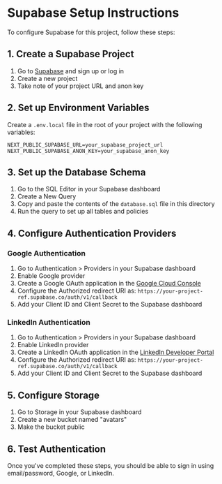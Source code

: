 
# Supabase Setup Instructions

To configure Supabase for this project, follow these steps:

## 1. Create a Supabase Project

1. Go to [Supabase](https://supabase.com/) and sign up or log in
2. Create a new project
3. Take note of your project URL and anon key

## 2. Set up Environment Variables

Create a `.env.local` file in the root of your project with the following variables:

```
NEXT_PUBLIC_SUPABASE_URL=your_supabase_project_url
NEXT_PUBLIC_SUPABASE_ANON_KEY=your_supabase_anon_key
```

## 3. Set up the Database Schema

1. Go to the SQL Editor in your Supabase dashboard
2. Create a New Query
3. Copy and paste the contents of the `database.sql` file in this directory
4. Run the query to set up all tables and policies

## 4. Configure Authentication Providers

### Google Authentication

1. Go to Authentication > Providers in your Supabase dashboard
2. Enable Google provider
3. Create a Google OAuth application in the [Google Cloud Console](https://console.cloud.google.com/)
4. Configure the Authorized redirect URI as: `https://your-project-ref.supabase.co/auth/v1/callback`
5. Add your Client ID and Client Secret to the Supabase dashboard

### LinkedIn Authentication

1. Go to Authentication > Providers in your Supabase dashboard
2. Enable LinkedIn provider
3. Create a LinkedIn OAuth application in the [LinkedIn Developer Portal](https://www.linkedin.com/developers/)
4. Configure the Authorized redirect URI as: `https://your-project-ref.supabase.co/auth/v1/callback`
5. Add your Client ID and Client Secret to the Supabase dashboard

## 5. Configure Storage

1. Go to Storage in your Supabase dashboard
2. Create a new bucket named "avatars"
3. Make the bucket public

## 6. Test Authentication

Once you've completed these steps, you should be able to sign in using email/password, Google, or LinkedIn.
